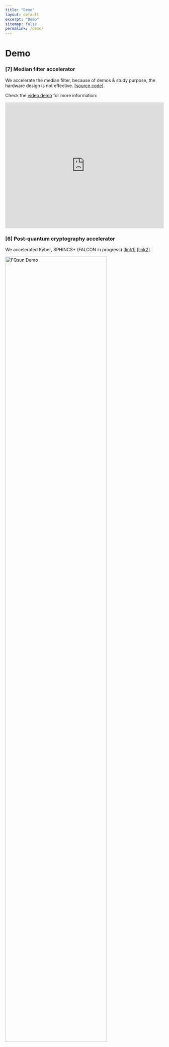 ```yaml
---
title: "Demo"
layout: default
excerpt: "Demo"
sitemap: false
permalink: /demo/
---
```


# Demo


### [7] Median filter accelerator


We accelerate the median filter, because of demos & study purpose, the hardware design is not effective.
[[source code]](https://github.com/AISeQLab/MedianFilter).

Check the [video demo](https://youtu.be/4i-4zi9zhfI?si=fLLOQyPTci3mpsng) for more information:

<iframe width="100%" height="400px" src="https://www.youtube.com/embed/4i-4zi9zhfI?si=AexzW2_ifdswndYI" title="YouTube video player" frameborder="0" allow="accelerometer; autoplay; clipboard-write; encrypted-media; gyroscope; picture-in-picture; web-share" referrerpolicy="strict-origin-when-cross-origin" allowfullscreen></iframe>

### [6] Post-quantum cryptography accelerator

We accelerated Kyber, SPHINCS+ (FALCON in progress) [[link1]](https://ieeexplore.ieee.org/abstract/document/10762592/) [[link2]](https://ieeexplore.ieee.org/abstract/document/10818323).

<p align="left">
    <img src="../images/paper/pqc_arch1.png" alt="FQsun Demo" style="max-width:80%; width:80%;">
</p>

*Figure 6.1.  Kyber accelerator archtecture.*

<p align="left">
    <img src="../images/paper/pqc_compare1.png" alt="ECG Demo" style="max-width:100%; width:100%;">
</p>

*Figure 6.2. Hardware implementation evaluation and comparisons.*

<p align="left">
    <img src="../images/paper/pqc_arch2.png" alt="FQsun Demo" style="max-width:80%; width:80%;">
</p>

*Figure 6.3.  SPHINCS+ accelerator archtecture.*

<p align="left">
    <img src="../images/paper/pqc_compare2.png" alt="ECG Demo" style="max-width:100%; width:100%;">
</p>

*Figure 6.4. Hardware implementation evaluation and comparisons.*


Check the [video demo](https://youtu.be/fhlUopZPaIo?si=PTkUPIqShANgA0d2) for more information:


<iframe width="100%" height="400px" src="https://www.youtube.com/embed/fhlUopZPaIo?si=VZQ4zwZXfx6s1Ry2" title="YouTube video player" frameborder="0" allow="accelerometer; autoplay; clipboard-write; encrypted-media; gyroscope; picture-in-picture; web-share" referrerpolicy="strict-origin-when-cross-origin" allowfullscreen></iframe>

### [5] Lane detection accelerator for auto-car

This accelerator can achieved up to 640 FPS [[code]](https://github.com/AISeQLab/DEMO_Lane_detection).

<p align="left">
    <img src="../images/paper/ld_arch.png" alt="FQsun Demo" style="max-width:80%; width:80%;">
</p>

*Figure 5.1.  Full system operation, including results captured on monitor, and Floorplan of the FPGA chip.*

<p align="left">
    <img src="../images/paper/ld_compare.png" alt="ECG Demo" style="max-width:100%; width:100%;">
</p>

*Figure 5.2. Hardware implementation evaluation and comparisons.*

Check the [video demo](https://youtu.be/4vqoZCGZGPE?si=4NCV5FmQ0AnW1kYp) for more information:


<iframe width="100%" height = "400px" src="https://www.youtube.com/embed/s4mEMaoAnUQ?si=5zOeOAqy11-_Iy2u" title="YouTube video player" frameborder="0" allow="accelerometer; autoplay; clipboard-write; encrypted-media; gyroscope; picture-in-picture; web-share" referrerpolicy="strict-origin-when-cross-origin" allowfullscreen></iframe>

### [4] CRGA for cryptography

We apply CRGA architecture for various popular cryptography


Scientific paper (pre-print): [[link1]](https://ieeexplore.ieee.org/abstract/document/10758927) [[pdf1]](https://drive.google.com/file/d/1QgYaYuwlEJFQ9OAL-s9kYXVQ69jqBn3e/view?usp=sharing) [[link2]](https://ieeexplore.ieee.org/document/10742119) [[pdf2]](https://drive.google.com/file/d/1_TnI1uSGR5uAWWQ7JYtlh1DvaKyNzCGj/view?usp=sharing) 
[[link3]](https://ieeexplore.ieee.org/document/10620019) [[pdf3]](https://drive.google.com/file/d/1RZxsol6_UdISXvSo_zSzZkHJnmeZlenl/view?usp=sharing) [[code]](https://github.com/AISeQLab/Demo_CGRA)


<p align="left">
    <img src="../images/paper/licrypto_arch.png" alt="FQsun Demo" style="max-width:80%; width:80%;">
</p>

*Figure 4.1. LiCryptor overview architecture at the SoC level.*

<p align="left">
    <img src="../images/paper/licrypto_compare.png" alt="ECG Demo" style="max-width:100%; width:100%;">
</p>

*Figure 4.2. Execution times of our LiCryptor and two powerful CPUs for 64-bit, 32-bit, and 8-bit LWC algorithms.*

Check the [video demo](https://youtu.be/4vqoZCGZGPE?si=4NCV5FmQ0AnW1kYp) for more information:

<iframe width="100%" height = "400px"  src="https://www.youtube.com/embed/4vqoZCGZGPE?si=v7RVCqP3Mxv-Vof8" title="YouTube video player" frameborder="0" allow="accelerometer; autoplay; clipboard-write; encrypted-media; gyroscope; picture-in-picture; web-share" referrerpolicy="strict-origin-when-cross-origin" allowfullscreen></iframe>

### [3] Qimax: A parallel stabilizer formalism package

Qimax is a parallel stabilizer pakcage which is used for simulating both Clifford and non-Clifford circuit.


Scientific paper (pre-print): [[link]](https://arxiv.org/abs/2505.03307) [[pdf]](https://arxiv.org/pdf/2505.03307) [[code]](https://github.com/AISeQLab/qimax-soft)


<p align="left">
    <img src="../images/paper/qimax_arch.png" alt="FQsun Demo" style="max-width:80%; width:80%;">
</p>

*Figure 3.1. Qimax v3. For v2, the indices tensor I is ignored.*

<p align="left">
    <img src="../images/paper/qimax_compare.png" alt="ECG Demo" style="max-width:100%; width:100%;">
</p>

*Figure 3.2. Execution time from different versions of Pennylane, Qiskit, and Qimax. The y-axis is plotted on logarithmic scale. The range of #Qubits is 2 to 15.*



### [2] FQsun: A wave-function based emulator

We use FPGA ZCU102 to emulate a (up to 30 qubits) quantum system, based on state-vector (wave-function variant).

Scientific paper (ACCESS): [[link]](https://ieeexplore.ieee.org/document/11015479/) [[pdf]](https://ieeexplore.ieee.org/stamp/stamp.jsp?tp=&arnumber=11015479) [[code]](https://github.com/AISeQLab/FQsun)


<p align="left">
    <img src="../images/paper/fqsun_arch.png" alt="FQsun Demo" style="max-width:60%; width:60%;">
</p>

*Figure 2.1. Overview architecture of our FQsun at the system-on-chip (Soc) level on FPGA. The arrow stands for dataflow. FQsun in PL communicates with PS through AXI Mapper and DMA Controller.*

<p align="left">
    <img src="../images/paper/fqsun_result.png" alt="ECG Demo" style="max-width:100%; width:100%;">
</p>

*Figure 2.2. The execution time comparison*

Check the [video demo](https://youtu.be/J6nvTbfzo-0?si=gydMvRN0VzG5fv8w) for more information:

<iframe width="100%" height = "400px" src="https://www.youtube.com/embed/J6nvTbfzo-0?si=9ALTj_U7gvBkTmq5" title="YouTube video player" frameborder="0" allow="accelerometer; autoplay; clipboard-write; encrypted-media; gyroscope; picture-in-picture; web-share" referrerpolicy="strict-origin-when-cross-origin" allowfullscreen></iframe>






### [1] ECG processing for medical application

We propose a 1D-CNN accelerate (MINA) for processing ECG signal series for detecting heart disease. 

Scientific paper (TCAS-I): [[link]](https://ieeexplore.ieee.org/abstract/document/10948469/) [[pdf]](https://drive.google.com/file/d/1bXJ22whhtUEaHsR4Y5SIYyDlCiS9yMy4/view?usp=sharing) [[code]](https://github.com/AISeQLab/DEMO_MINA)

<p align="left">
    <img src="../images/paper/ecg_mina.png" alt="ECG Demo" style="max-width:60%; width:60%;">
</p>

*Figure 1.1. MINA overview architecture*

<p align="left">
    <img src="../images/paper/ecg_compare.png" alt="ECG Demo" style="max-width:100%; width:100%;">
</p>

*Figure 1.2. Comparison with fpga-based 2-d cnn hardware architectures for ecg classification.*

Check the [video demo](https://youtu.be/RAKSJXHCnf8?si=DLvXDAGBIEGdkT-t) for more information:

<iframe width="100%" height = "400px" src="https://www.youtube.com/embed/RAKSJXHCnf8?si=eaEJf4_6Dp-5yv0A" title="ECG demo" frameborder="0" allow="accelerometer; autoplay; clipboard-write; encrypted-media; gyroscope; picture-in-picture; web-share" referrerpolicy="strict-origin-when-cross-origin" allowfullscreen></iframe>
